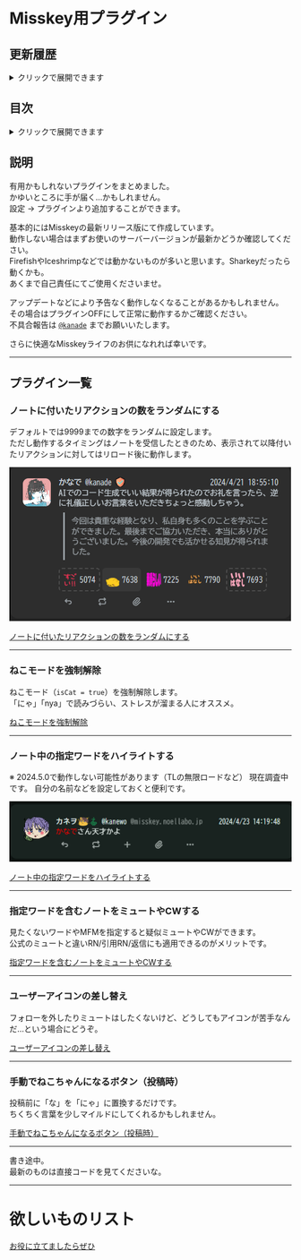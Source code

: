 # Misskey用プラグイン

## 更新履歴
<details><summary>クリックで展開できます</summary><div>

- 2024/04/22
  - README.mdの作成
</div></details>

## 目次
<details><summary>クリックで展開できます</summary><div>

- [Misskey用プラグイン](#misskey用プラグイン)
  - [更新履歴](#更新履歴)
  - [目次](#目次)
  - [説明](#説明)
  - [プラグイン一覧](#プラグイン一覧)
    - [ノートに付いたリアクションの数をランダムにする](#ノートに付いたリアクションの数をランダムにする)
    - [ねこモードを強制解除](#ねこモードを強制解除)
    - [ノート中の指定ワードをハイライトする](#ノート中の指定ワードをハイライトする)
    - [指定ワードを含むノートをミュートやCWする](#指定ワードを含むノートをミュートやcwする)
    - [ユーザーアイコンの差し替え](#ユーザーアイコンの差し替え)
    - [手動でねこちゃんになるボタン（投稿時）](#手動でねこちゃんになるボタン投稿時)
- [欲しいものリスト](#欲しいものリスト)

</div></details>

## 説明
有用かもしれないプラグインをまとめました。  
かゆいところに手が届く…かもしれません。  
設定 → プラグインより追加することができます。  

基本的にはMisskeyの最新リリース版にて作成しています。  
動作しない場合はまずお使いのサーバーバージョンが最新かどうか確認してください。  
FirefishやIceshrimpなどでは動かないものが多いと思います。Sharkeyだったら動くかも。  
あくまで自己責任にてご使用くださいませ。

アップデートなどにより予告なく動作しなくなることがあるかもしれません。  
その場合はプラグインOFFにして正常に動作するかご確認ください。  
不具合報告は [`@kanade`](https://mfmf.club/@kanade) までお願いいたします。

さらに快適なMisskeyライフのお供になれれば幸いです。  

---

## プラグイン一覧

### ノートに付いたリアクションの数をランダムにする

デフォルトでは9999までの数字をランダムに設定します。  
ただし動作するタイミングはノートを受信したときのため、表示されて以降付いたリアクションに対してはリロード後に動作します。

![ノートに付いたリアクションの数をランダムにする](assets/img/20240421-190736.png)

[ノートに付いたリアクションの数をランダムにする](./ノートに付いたリアクションの数をランダムにする.txt)

---

### ねこモードを強制解除

ねこモード（`isCat = true`）を強制解除します。  
「にゃ」「nya」で読みづらい、ストレスが溜まる人にオススメ。

[ねこモードを強制解除](./ねこモードを強制解除.txt)

---

### ノート中の指定ワードをハイライトする

※ 2024.5.0で動作しない可能性があります（TLの無限ロードなど）
現在調査中です。
自分の名前などを設定しておくと便利です。

![ノート中の指定ワードをハイライトする](assets/img/20240423-143816.png)

[ノート中の指定ワードをハイライトする](./ノート中の指定ワードをハイライトする.txt)

---

### 指定ワードを含むノートをミュートやCWする

見たくないワードやMFMを指定すると疑似ミュートやCWができます。  
公式のミュートと違いRN/引用RN/返信にも適用できるのがメリットです。

[指定ワードを含むノートをミュートやCWする](./指定ワードを含むノートをミュートやCWする.txt)

---

### ユーザーアイコンの差し替え

フォローを外したりミュートはしたくないけど、どうしてもアイコンが苦手なんだ…という場合にどうぞ。

[ユーザーアイコンの差し替え](./ユーザーアイコンの差し替え.txt)

---

### 手動でねこちゃんになるボタン（投稿時）

投稿前に「な」を「にゃ」に置換するだけです。  
ちくちく言葉を少しマイルドにしてくれるかもしれません。

[手動でねこちゃんになるボタン（投稿時）](./手動でねこちゃんになるボタン（投稿時）.txt)

---

書き途中。  
最新のものは直接コードを見てくださいな。

---

# 欲しいものリスト
[お役に立てましたらぜひ](https://www.amazon.jp/hz/wishlist/ls/2ZO0R36GVTG6M)  
